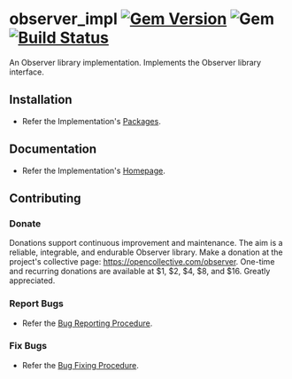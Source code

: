 # observer_impl [![Gem Version](https://badge.fury.io/rb/observer_impl.svg)](https://badge.fury.io/rb/observer_impl) ![Gem](https://img.shields.io/gem/dt/observer_impl) [![Build Status](https://travis-ci.com/Diligent-Software-LLC/observer_impl.svg?branch=master)](https://travis-ci.com/Diligent-Software-LLC/observer_impl)

An Observer library implementation. Implements the Observer library interface.

## Installation

- Refer the Implementation's
[Packages](https://docs.diligentsoftware.org/observer-1/packages#implementation).

## Documentation

- Refer the Implementation's 
[Homepage](https://docs.diligentsoftware.org/observer-1/implementation).

## Contributing

### Donate

Donations support continuous improvement and maintenance. The aim is a reliable,
integrable, and endurable Observer library. Make a donation at the project's 
collective page: https://opencollective.com/observer. One-time and recurring 
donations are available at $1, $2, $4, $8, and $16. Greatly appreciated.

### Report Bugs

- Refer the 
[Bug Reporting Procedure](https://github.com/Diligent-Software-LLC/observer_impl/issues/1).

### Fix Bugs

- Refer the 
[Bug Fixing Procedure](https://github.com/Diligent-Software-LLC/observer_impl/issues/2).
